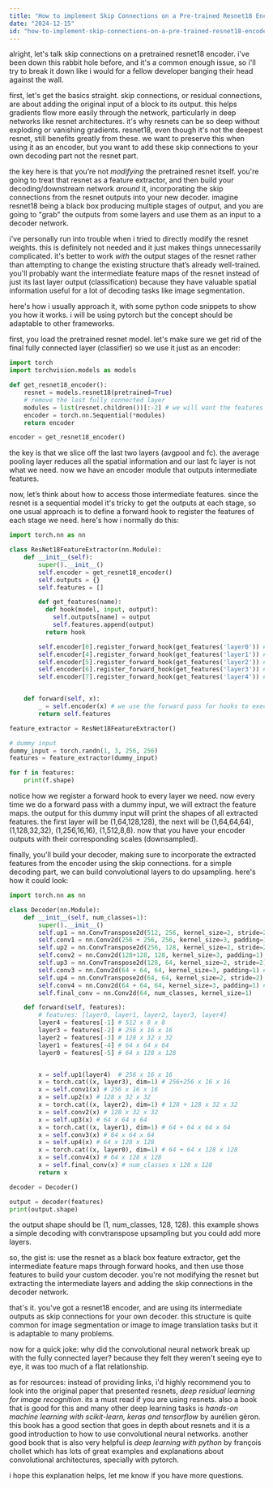 ```yaml
---
title: "How to implement Skip Connections on a Pre-trained Resnet18 Encoder?"
date: "2024-12-15"
id: "how-to-implement-skip-connections-on-a-pre-trained-resnet18-encoder"
---
```


alright, let's talk skip connections on a pretrained resnet18 encoder. i've been down this rabbit hole before, and it's a common enough issue, so i'll try to break it down like i would for a fellow developer banging their head against the wall.

first, let's get the basics straight. skip connections, or residual connections, are about adding the original input of a block to its output. this helps gradients flow more easily through the network, particularly in deep networks like resnet architectures. it's why resnets can be so deep without exploding or vanishing gradients. resnet18, even though it's not the deepest resnet, still benefits greatly from these. we want to preserve this when using it as an encoder, but you want to add these skip connections to your own decoding part not the resnet part.

the key here is that you’re not *modifying* the pretrained resnet itself. you're going to treat that resnet as a feature extractor, and then build your decoding/downstream network *around* it, incorporating the skip connections from the resnet outputs into your new decoder. imagine resnet18 being a black box producing multiple stages of output, and you are going to "grab" the outputs from some layers and use them as an input to a decoder network.

i've personally run into trouble when i tried to directly modify the resnet weights. this is definitely not needed and it just makes things unnecessarily complicated. it's better to work *with* the output stages of the resnet rather than attempting to change the existing structure that’s already well-trained. you'll probably want the intermediate feature maps of the resnet instead of just its last layer output (classification) because they have valuable spatial information useful for a lot of decoding tasks like image segmentation.

here's how i usually approach it, with some python code snippets to show you how it works. i will be using pytorch but the concept should be adaptable to other frameworks.

first, you load the pretrained resnet model. let's make sure we get rid of the final fully connected layer (classifier) so we use it just as an encoder:

```python
import torch
import torchvision.models as models

def get_resnet18_encoder():
    resnet = models.resnet18(pretrained=True)
    # remove the last fully connected layer
    modules = list(resnet.children())[:-2] # we will want the features after the avgpool
    encoder = torch.nn.Sequential(*modules)
    return encoder

encoder = get_resnet18_encoder()
```
the key is that we slice off the last two layers (avgpool and fc). the average pooling layer reduces all the spatial information and our last fc layer is not what we need. now we have an encoder module that outputs intermediate features.

now, let’s think about how to access those intermediate features. since the resnet is a sequential model it's tricky to get the outputs at each stage, so one usual approach is to define a forward hook to register the features of each stage we need. here's how i normally do this:

```python
import torch.nn as nn

class ResNet18FeatureExtractor(nn.Module):
    def __init__(self):
        super().__init__()
        self.encoder = get_resnet18_encoder()
        self.outputs = {}
        self.features = []

        def get_features(name):
          def hook(model, input, output):
            self.outputs[name] = output
            self.features.append(output)
          return hook

        self.encoder[0].register_forward_hook(get_features('layer0')) # conv1
        self.encoder[4].register_forward_hook(get_features('layer1')) # layer1
        self.encoder[5].register_forward_hook(get_features('layer2')) # layer2
        self.encoder[6].register_forward_hook(get_features('layer3')) # layer3
        self.encoder[7].register_forward_hook(get_features('layer4')) # layer4


    def forward(self, x):
        _ = self.encoder(x) # we use the forward pass for hooks to execute and save the features
        return self.features

feature_extractor = ResNet18FeatureExtractor()

# dummy input
dummy_input = torch.randn(1, 3, 256, 256)
features = feature_extractor(dummy_input)

for f in features:
    print(f.shape)
```
notice how we register a forward hook to every layer we need. now every time we do a forward pass with a dummy input, we will extract the feature maps. the output for this dummy input will print the shapes of all extracted features. the first layer will be (1,64,128,128), the next will be (1,64,64,64), (1,128,32,32), (1,256,16,16), (1,512,8,8). now that you have your encoder outputs with their corresponding scales (downsampled).

finally, you'll build your decoder, making sure to incorporate the extracted features from the encoder using the skip connections. for a simple decoding part, we can build convolutional layers to do upsampling. here's how it could look:

```python
import torch.nn as nn

class Decoder(nn.Module):
    def __init__(self, num_classes=1):
        super().__init__()
        self.up1 = nn.ConvTranspose2d(512, 256, kernel_size=2, stride=2) # upsamples last feature of resnet
        self.conv1 = nn.Conv2d(256 + 256, 256, kernel_size=3, padding=1) # concatenates skip
        self.up2 = nn.ConvTranspose2d(256, 128, kernel_size=2, stride=2) # upsamples conv1
        self.conv2 = nn.Conv2d(128+128, 128, kernel_size=3, padding=1) # concatenates skip
        self.up3 = nn.ConvTranspose2d(128, 64, kernel_size=2, stride=2) # upsamples conv2
        self.conv3 = nn.Conv2d(64 + 64, 64, kernel_size=3, padding=1) # concatenates skip
        self.up4 = nn.ConvTranspose2d(64, 64, kernel_size=2, stride=2) # upsamples conv3
        self.conv4 = nn.Conv2d(64 + 64, 64, kernel_size=3, padding=1) # concatenates skip
        self.final_conv = nn.Conv2d(64, num_classes, kernel_size=1)

    def forward(self, features):
        # features: [layer0, layer1, layer2, layer3, layer4]
        layer4 = features[-1] # 512 x 8 x 8
        layer3 = features[-2] # 256 x 16 x 16
        layer2 = features[-3] # 128 x 32 x 32
        layer1 = features[-4] # 64 x 64 x 64
        layer0 = features[-5] # 64 x 128 x 128


        x = self.up1(layer4)  # 256 x 16 x 16
        x = torch.cat((x, layer3), dim=1) # 256+256 x 16 x 16
        x = self.conv1(x) # 256 x 16 x 16
        x = self.up2(x) # 128 x 32 x 32
        x = torch.cat((x, layer2), dim=1) # 128 + 128 x 32 x 32
        x = self.conv2(x) # 128 x 32 x 32
        x = self.up3(x) # 64 x 64 x 64
        x = torch.cat((x, layer1), dim=1) # 64 + 64 x 64 x 64
        x = self.conv3(x) # 64 x 64 x 64
        x = self.up4(x) # 64 x 128 x 128
        x = torch.cat((x, layer0), dim=1) # 64 + 64 x 128 x 128
        x = self.conv4(x) # 64 x 128 x 128
        x = self.final_conv(x) # num_classes x 128 x 128
        return x

decoder = Decoder()

output = decoder(features)
print(output.shape)
```
the output shape should be (1, num\_classes, 128, 128). this example shows a simple decoding with convtranspose upsampling but you could add more layers.

so, the gist is: use the resnet as a black box feature extractor, get the intermediate feature maps through forward hooks, and then use those features to build your custom decoder. you're not modifying the resnet but extracting the intermediate layers and adding the skip connections in the decoder network.

that's it. you've got a resnet18 encoder, and are using its intermediate outputs as skip connections for your own decoder. this structure is quite common for image segmentation or image to image translation tasks but it is adaptable to many problems.

now for a quick joke: why did the convolutional neural network break up with the fully connected layer? because they felt they weren't seeing eye to eye, it was too much of a flat relationship.

as for resources: instead of providing links, i'd highly recommend you to look into the original paper that presented resnets, *deep residual learning for image recognition*. its a must read if you are using resnets. also a book that is good for this and many other deep learning tasks is *hands-on machine learning with scikit-learn, keras and tensorflow* by aurélien géron. this book has a good section that goes in depth about resnets and it is a good introduction to how to use convolutional neural networks. another good book that is also very helpful is *deep learning with python* by françois chollet which has lots of great examples and explanations about convolutional architectures, specially with pytorch.

i hope this explanation helps, let me know if you have more questions.
